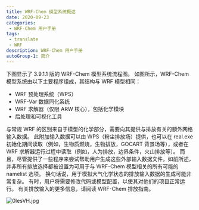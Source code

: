 ```yaml
---
title: WRF-Chem 模型系统概述
date: 2020-09-23
categories:
 - WRF-Chem 用户手册
tags:
 - translate
 - WRF
description: WRF-Chem 用户手册
autoGroup-1: 简介
---
```


下图显示了 3.9.1.1 版的 WRF-Chem 模型系统流程图。
如图所示，WRF-Chem 模型系统由以下主要程序组成，其结构与 WRF 模型相同：

 - WRF 预处理系统（WPS）
 - WRF-Var 数据同化系统
 - WRF 求解器（仅限 ARW 核心），包括化学模块
 - 后处理和可视化工具

与常规 WRF 的区别来自于模型的化学部分，需要向其提供与排放有关的额外网格输入数据。
此附加输入数据可以由 WPS（粉尘排放场）提供，也可以在 real.exe 初始化期间读取（例如，生物质燃烧，生物排放，GOCART 背景场等），或者在 WRF 求解器运行过程中读取（例如，人为排放，边界条件，火山排放等）。
而且，尽管提供了一些程序来尝试帮助用户生成这些外部输入数据文件，如前所述，并非所有排放选择都被设置为可用于与 WRF-Chem 模型相关的所有可能的 namelist 选项。
换句话说，用于模拟大气化学状态的排放输入数据的生成可能非常复杂。
有时，用户将需要修改代码或模型配置，以使其对他们的项目正常运行。
有关排放输入的更多信息，请阅读 WRF-Chem 排放指南。

![0lesVH.jpg](https://s1.ax1x.com/2020/10/02/0lesVH.jpg)
